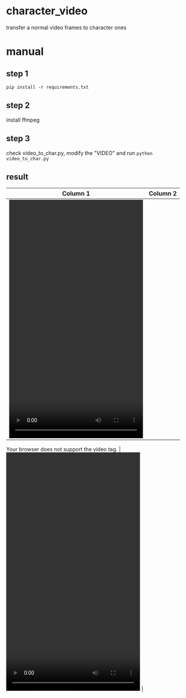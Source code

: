 # character_video
 transfer a normal video frames to character ones 

# manual
## step 1
```pip install -r requirements.txt```

## step 2
install ffmpeg

## step 3
check video_to_char.py, modify the "VIDEO" and run ```python video_to_char.py ```

## result
| Column 1 | Column 2 |
|----------|----------|
| <video width="360" height="640" controls>
  <source src="[movie.mp4](https://github.com/craii/character_video/blob/main/test.MP4)" type="video/mp4">
  Your browser does not support the video tag.
</video> | <video width="360" height="640" controls>
  <source src="[movie.mp4]([https://github.com/craii/character_video/blob/main/test.MP4)](https://github.com/craii/character_video/blob/main/output_test.mp4)" type="video/mp4">
  Your browser does not support the video tag.
</video> |
